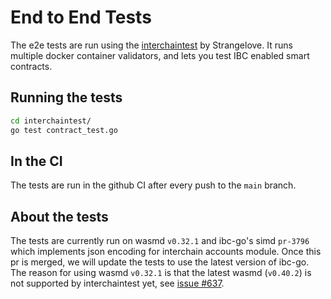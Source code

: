 # End to End Tests

The e2e tests are run using the [interchaintest](https://github.com/strangelove-ventures/interchaintest) by Strangelove. It runs multiple docker container validators, and lets you test IBC enabled smart contracts.

## Running the tests

```bash
cd interchaintest/
go test contract_test.go
```

## In the CI

The tests are run in the github CI after every push to the `main` branch.

## About the tests

The tests are currently run on wasmd `v0.32.1` and ibc-go's simd `pr-3796` which implements json encoding for interchain accounts module. Once this pr is merged, we will update the tests to use the latest version of ibc-go. The reason for using wasmd `v0.32.1` is that the latest wasmd (`v0.40.2`) is not supported by interchaintest yet, see [issue #637](https://github.com/strangelove-ventures/interchaintest/issues/637).
